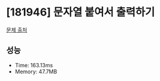 # [181946] 문자열 붙여서 출력하기

[문제 출처](https://school.programmers.co.kr/learn/courses/30/lessons/181946)

## 성능

- Time: 163.13ms
- Memory: 47.7MB